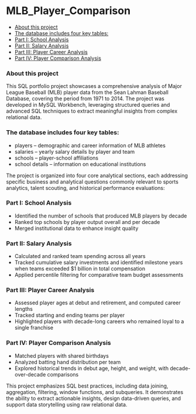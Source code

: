 # MLB_Player_Comparison

- [About this project](#about-this-project)
- [The database includes four key tables:](#the-database-includes-four-key-tables)
- [Part I: School Analysis](#part-i-school-analysis)
- [Part II: Salary Analysis](#part-ii-salary-analysis)
- [Part III: Player Career Analysis](#part-iii-player-career-analysis)
- [Part IV: Player Comparison Analysis](#part-iv-player-comparison-analysis)

### About this project
This SQL portfolio project showcases a comprehensive analysis of Major League Baseball (MLB) player data from the Sean Lahman Baseball Database, covering the period from 1971 to 2014. The project was developed in MySQL Workbench, leveraging structured queries and advanced SQL techniques to extract meaningful insights from complex relational data.

### The database includes four key tables:

- players – demographic and career information of MLB athletes
- salaries – yearly salary details by player and team
- schools – player-school affiliations
- school details – information on educational institutions

The project is organized into four core analytical sections, each addressing specific business and analytical questions commonly relevant to sports analytics, talent scouting, and historical performance evaluations:

### Part I: School Analysis

- Identified the number of schools that produced MLB players by decade
- Ranked top schools by player output overall and per decade
- Merged institutional data to enhance insight quality

### Part II: Salary Analysis

- Calculated and ranked team spending across all years
- Tracked cumulative salary investments and identified milestone years when teams exceeded $1 billion in total compensation
- Applied percentile filtering for comparative team budget assessments

### Part III: Player Career Analysis

- Assessed player ages at debut and retirement, and computed career lengths
- Tracked starting and ending teams per player
- Highlighted players with decade-long careers who remained loyal to a single franchise

### Part IV: Player Comparison Analysis

- Matched players with shared birthdays
- Analyzed batting hand distribution per team
- Explored historical trends in debut age, height, and weight, with decade-over-decade comparisons

This project emphasizes SQL best practices, including data joining, aggregation, filtering, window functions, and subqueries. It demonstrates the ability to extract actionable insights, design data-driven queries, and support data storytelling using raw relational data.
